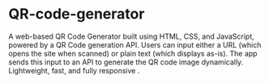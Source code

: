 # QR-code-generator
A web-based QR Code Generator built using HTML, CSS, and JavaScript, powered by a QR Code generation API. Users can input either a URL (which opens the site when scanned) or plain text (which displays as-is). The app sends this input to an API to generate the QR code image dynamically. Lightweight, fast, and fully responsive .
